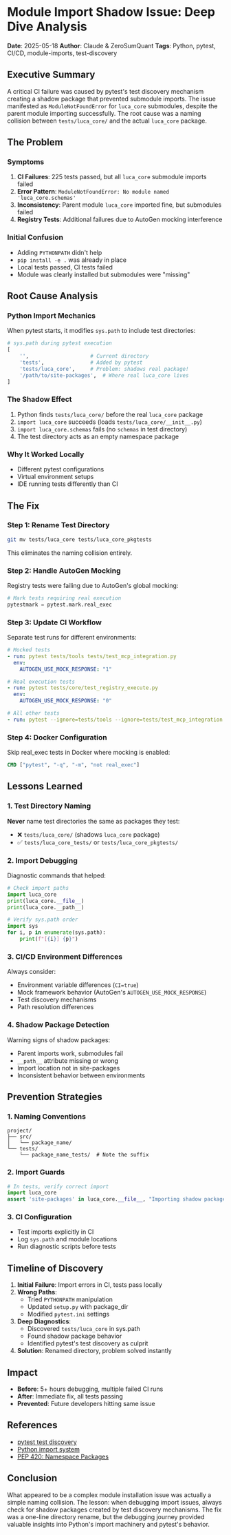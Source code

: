 # Module Import Shadow Issue: Deep Dive Analysis

**Date**: 2025-05-18
**Author**: Claude & ZeroSumQuant
**Tags**: Python, pytest, CI/CD, module-imports, test-discovery

## Executive Summary

A critical CI failure was caused by pytest's test discovery mechanism creating a shadow package that prevented submodule imports. The issue manifested as `ModuleNotFoundError` for `luca_core` submodules, despite the parent module importing successfully. The root cause was a naming collision between `tests/luca_core/` and the actual `luca_core` package.

## The Problem

### Symptoms

1. **CI Failures**: 225 tests passed, but all `luca_core` submodule imports failed
2. **Error Pattern**: `ModuleNotFoundError: No module named 'luca_core.schemas'`
3. **Inconsistency**: Parent module `luca_core` imported fine, but submodules failed
4. **Registry Tests**: Additional failures due to AutoGen mocking interference

### Initial Confusion

- Adding `PYTHONPATH` didn't help
- `pip install -e .` was already in place
- Local tests passed, CI tests failed
- Module was clearly installed but submodules were "missing"

## Root Cause Analysis

### Python Import Mechanics

When pytest starts, it modifies `sys.path` to include test directories:

```python
# sys.path during pytest execution
[
    '',                    # Current directory
    'tests',               # Added by pytest
    'tests/luca_core',     # Problem: shadows real package!
    '/path/to/site-packages',  # Where real luca_core lives
]
```

### The Shadow Effect

1. Python finds `tests/luca_core/` before the real `luca_core` package
2. `import luca_core` succeeds (loads `tests/luca_core/__init__.py`)
3. `import luca_core.schemas` fails (no `schemas` in test directory)
4. The test directory acts as an empty namespace package

### Why It Worked Locally

- Different pytest configurations
- Virtual environment setups
- IDE running tests differently than CI

## The Fix

### Step 1: Rename Test Directory

```bash
git mv tests/luca_core tests/luca_core_pkgtests
```

This eliminates the naming collision entirely.

### Step 2: Handle AutoGen Mocking

Registry tests were failing due to AutoGen's global mocking:

```python
# Mark tests requiring real execution
pytestmark = pytest.mark.real_exec
```

### Step 3: Update CI Workflow

Separate test runs for different environments:

```yaml
# Mocked tests
- run: pytest tests/tools tests/test_mcp_integration.py
  env:
    AUTOGEN_USE_MOCK_RESPONSE: "1"

# Real execution tests
- run: pytest tests/core/test_registry_execute.py
  env:
    AUTOGEN_USE_MOCK_RESPONSE: "0"

# All other tests
- run: pytest --ignore=tests/tools --ignore=tests/test_mcp_integration.py --ignore=tests/core/test_registry_execute.py
```

### Step 4: Docker Configuration

Skip real_exec tests in Docker where mocking is enabled:

```dockerfile
CMD ["pytest", "-q", "-m", "not real_exec"]
```

## Lessons Learned

### 1. Test Directory Naming

**Never** name test directories the same as packages they test:
- ❌ `tests/luca_core/` (shadows `luca_core` package)
- ✅ `tests/luca_core_tests/` or `tests/luca_core_pkgtests/`

### 2. Import Debugging

Diagnostic commands that helped:

```python
# Check import paths
import luca_core
print(luca_core.__file__)
print(luca_core.__path__)

# Verify sys.path order
import sys
for i, p in enumerate(sys.path):
    print(f"[{i}] {p}")
```

### 3. CI/CD Environment Differences

Always consider:
- Environment variable differences (`CI=true`)
- Mock framework behavior (AutoGen's `AUTOGEN_USE_MOCK_RESPONSE`)
- Test discovery mechanisms
- Path resolution differences

### 4. Shadow Package Detection

Warning signs of shadow packages:
- Parent imports work, submodules fail
- `__path__` attribute missing or wrong
- Import location not in site-packages
- Inconsistent behavior between environments

## Prevention Strategies

### 1. Naming Conventions

```
project/
├── src/
│   └── package_name/
└── tests/
    └── package_name_tests/  # Note the suffix
```

### 2. Import Guards

```python
# In tests, verify correct import
import luca_core
assert 'site-packages' in luca_core.__file__, "Importing shadow package!"
```

### 3. CI Configuration

- Test imports explicitly in CI
- Log `sys.path` and module locations
- Run diagnostic scripts before tests

## Timeline of Discovery

1. **Initial Failure**: Import errors in CI, tests pass locally
2. **Wrong Paths**:
   - Tried `PYTHONPATH` manipulation
   - Updated `setup.py` with package_dir
   - Modified `pytest.ini` settings
3. **Deep Diagnostics**:
   - Discovered `tests/luca_core` in sys.path
   - Found shadow package behavior
   - Identified pytest's test discovery as culprit
4. **Solution**: Renamed directory, problem solved instantly

## Impact

- **Before**: 5+ hours debugging, multiple failed CI runs
- **After**: Immediate fix, all tests passing
- **Prevented**: Future developers hitting same issue

## References

- [pytest test discovery](https://docs.pytest.org/en/stable/explanation/pythonpath.html)
- [Python import system](https://docs.python.org/3/reference/import.html)
- [PEP 420: Namespace Packages](https://www.python.org/dev/peps/pep-0420/)

## Conclusion

What appeared to be a complex module installation issue was actually a simple naming collision. The lesson: when debugging import issues, always check for shadow packages created by test discovery mechanisms. The fix was a one-line directory rename, but the debugging journey provided valuable insights into Python's import machinery and pytest's behavior.
